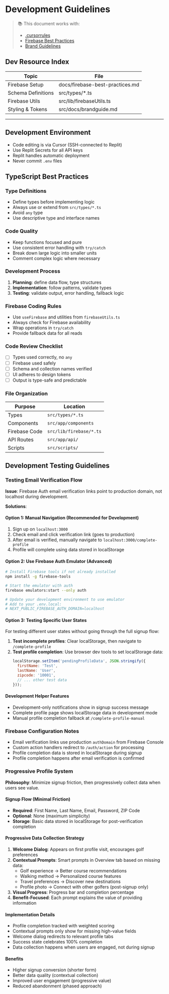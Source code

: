 # Development Guidelines

> 📚 This document works with:
> - [.cursorrules](../.cursorrules)
> - [Firebase Best Practices](./firebase-best-practices.md)
> - [Brand Guidelines](../src/docs/brandguide.md)

## Dev Resource Index
| Topic              | File                            |
|-------------------|----------------------------------|
| Firebase Setup     | docs/firebase-best-practices.md |
| Schema Definitions | src/types/*.ts                  |
| Firebase Utils     | src/lib/firebaseUtils.ts        |
| Styling & Tokens   | src/docs/brandguide.md          |

---

## Development Environment
- Code editing is via Cursor (SSH-connected to Replit)
- Use Replit Secrets for all API keys
- Replit handles automatic deployment
- Never commit `.env` files

## TypeScript Best Practices

### Type Definitions
- Define types before implementing logic
- Always use or extend from `src/types/*.ts`
- Avoid `any` type
- Use descriptive type and interface names

### Code Quality
- Keep functions focused and pure
- Use consistent error handling with `try/catch`
- Break down large logic into smaller units
- Comment complex logic where necessary

### Development Process
1. **Planning**: define data flow, type structures
2. **Implementation**: follow patterns, validate types
3. **Testing**: validate output, error handling, fallback logic

### Firebase Coding Rules
- Use `useFirebase` and utilities from `firebaseUtils.ts`
- Always check for Firebase availability
- Wrap operations in `try/catch`
- Provide fallback data for all reads

### Code Review Checklist
- [ ] Types used correctly, no `any`
- [ ] Firebase used safely
- [ ] Schema and collection names verified
- [ ] UI adheres to design tokens
- [ ] Output is type-safe and predictable

### File Organization
| Purpose         | Location                     |
|----------------|-------------------------------|
| Types          | `src/types/*.ts`              |
| Components     | `src/app/components`          |
| Firebase Code  | `src/lib/firebase/*.ts`       |
| API Routes     | `src/app/api/`                |
| Scripts        | `src/scripts/`                |

## Development Testing Guidelines

### Testing Email Verification Flow

**Issue**: Firebase Auth email verification links point to production domain, not localhost during development.

**Solutions**:

#### Option 1: Manual Navigation (Recommended for Development)
1. Sign up on `localhost:3000`
2. Check email and click verification link (goes to production)
3. After email is verified, manually navigate to `localhost:3000/complete-profile`
4. Profile will complete using data stored in localStorage

#### Option 2: Use Firebase Auth Emulator (Advanced)
```bash
# Install Firebase tools if not already installed
npm install -g firebase-tools

# Start the emulator with auth
firebase emulators:start --only auth

# Update your development environment to use emulator
# Add to your .env.local:
# NEXT_PUBLIC_FIREBASE_AUTH_DOMAIN=localhost
```

#### Option 3: Testing Specific User States
For testing different user states without going through the full signup flow:

1. **Test incomplete profiles**: Clear localStorage, then navigate to `/complete-profile`
2. **Test profile completion**: Use browser dev tools to set localStorage data:
   ```javascript
   localStorage.setItem('pendingProfileData', JSON.stringify({
     firstName: 'Test',
     lastName: 'User',
     zipcode: '10001',
     // ... other test data
   }));
   ```

#### Development Helper Features
- Development-only notifications show in signup success message
- Complete profile page shows localStorage data in development mode
- Manual profile completion fallback at `/complete-profile-manual`

### Firebase Configuration Notes
- Email verification links use production `authDomain` from Firebase Console
- Custom action handlers redirect to `/auth/action` for processing
- Profile completion data is stored in localStorage during signup
- Profile completion happens after email verification is confirmed

### Progressive Profile System

**Philosophy**: Minimize signup friction, then progressively collect data when users see value.

#### Signup Flow (Minimal Friction)
- **Required**: First Name, Last Name, Email, Password, ZIP Code
- **Optional**: None (maximum simplicity)
- **Storage**: Basic data stored in localStorage for post-verification completion

#### Progressive Data Collection Strategy
1. **Welcome Dialog**: Appears on first profile visit, encourages golf preferences
2. **Contextual Prompts**: Smart prompts in Overview tab based on missing data:
   - Golf experience → Better course recommendations
   - Walking method → Personalized course features
   - Travel preferences → Discover new destinations
   - Profile photo → Connect with other golfers (post-signup only)
3. **Visual Progress**: Progress bar and completion percentage
4. **Benefit-Focused**: Each prompt explains the value of providing information

#### Implementation Details
- Profile completion tracked with weighted scoring
- Contextual prompts only show for missing high-value fields
- Welcome dialog redirects to relevant profile tabs
- Success state celebrates 100% completion
- Data collection happens when users are engaged, not during signup

#### Benefits
- Higher signup conversion (shorter form)
- Better data quality (contextual collection)
- Improved user engagement (progressive value)
- Reduced abandonment (phased approach)
